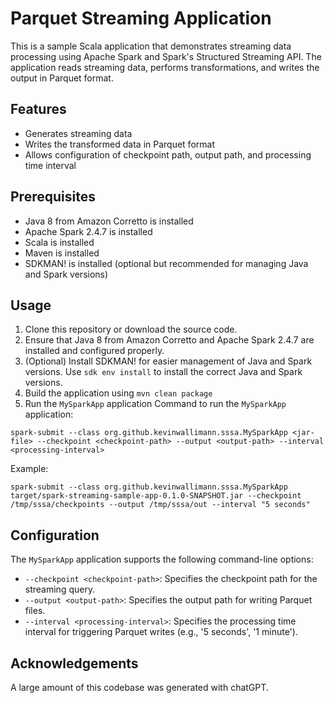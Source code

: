 # Parquet Streaming Application

This is a sample Scala application that demonstrates streaming data processing using Apache Spark and Spark's Structured Streaming API. The application reads streaming data, performs transformations, and writes the output in Parquet format.

## Features

- Generates streaming data
- Writes the transformed data in Parquet format
- Allows configuration of checkpoint path, output path, and processing time interval

## Prerequisites

- Java 8 from Amazon Corretto is installed
- Apache Spark 2.4.7 is installed
- Scala is installed
- Maven is installed
- SDKMAN! is installed (optional but recommended for managing Java and Spark versions)

## Usage

1. Clone this repository or download the source code.
2. Ensure that Java 8 from Amazon Corretto and Apache Spark 2.4.7 are installed and configured properly.
3. (Optional) Install SDKMAN! for easier management of Java and Spark versions. Use `sdk env install` to install the correct Java and Spark versions.
4. Build the application using `mvn clean package`
5. Run the `MySparkApp` application 
Command to run the `MySparkApp` application:
```
spark-submit --class org.github.kevinwallimann.sssa.MySparkApp <jar-file> --checkpoint <checkpoint-path> --output <output-path> --interval <processing-interval>
```

Example:
```
spark-submit --class org.github.kevinwallimann.sssa.MySparkApp target/spark-streaming-sample-app-0.1.0-SNAPSHOT.jar --checkpoint /tmp/sssa/checkpoints --output /tmp/sssa/out --interval "5 seconds"
```

## Configuration

The `MySparkApp` application supports the following command-line options:

- `--checkpoint <checkpoint-path>`: Specifies the checkpoint path for the streaming query.
- `--output <output-path>`: Specifies the output path for writing Parquet files.
- `--interval <processing-interval>`: Specifies the processing time interval for triggering Parquet writes (e.g., '5 seconds', '1 minute').

## Acknowledgements

A large amount of this codebase was generated with chatGPT.
